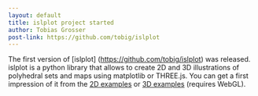 ```yaml
---
layout: default
title: islplot project started
author: Tobias Grosser
post-link: https://github.com/tobig/islplot
---
```


The first version of [islplot] (https://github.com/tobig/islplot) was
released. islplot is a python library that allows to create 2D and 3D
illustrations of polyhedral sets and maps using matplotlib or
THREE.js. You can get a first impression of it from the [2D examples](http://nbviewer.ipython.org/github/tobig/islplot/blob/master/notebooks/islplot-examples.ipynb) or [3D examples](http://nbviewer.ipython.org/github/tobig/islplot/blob/master/notebooks/islplot-examples-3d.ipynb) (requires WebGL).

